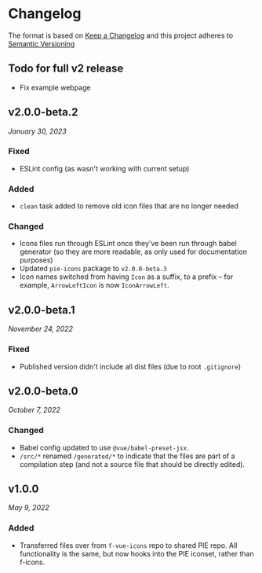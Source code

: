 # Changelog

The format is based on [Keep a Changelog](http://keepachangelog.com/en/1.0.0/)
and this project adheres to [Semantic Versioning](http://semver.org/spec/v2.0.0.html)

## Todo for full v2 release
- Fix example webpage


v2.0.0-beta.2
------------------------------
*January 30, 2023*

### Fixed
- ESLint config (as wasn't working with current setup)

### Added
- `clean` task added to remove old icon files that are no longer needed

### Changed
- Icons files run through ESLint once they've been run through babel generator (so they are more readable, as only used for documentation purposes)
- Updated `pie-icons` package to `v2.0.0-beta.3`
- Icon names switched from having `Icon` as a suffix, to a prefix – for example, `ArrowLeftIcon` is now `IconArrowLeft`.


v2.0.0-beta.1
------------------------------
*November 24, 2022*

### Fixed
- Published version didn't include all dist files (due to root `.gitignore`)


v2.0.0-beta.0
------------------------------
*October 7, 2022*

### Changed
- Babel config updated to use `@vue/babel-preset-jsx`.
- `/src/*` renamed `/generated/*` to indicate that the files are part of a compilation step (and not a source file that should be directly edited).



v1.0.0
------------------------------
*May 9, 2022*

### Added
- Transferred files over from `f-vue-icons` repo to shared PIE repo. All functionality is the same, but now hooks into the PIE iconset, rather than f-icons.


